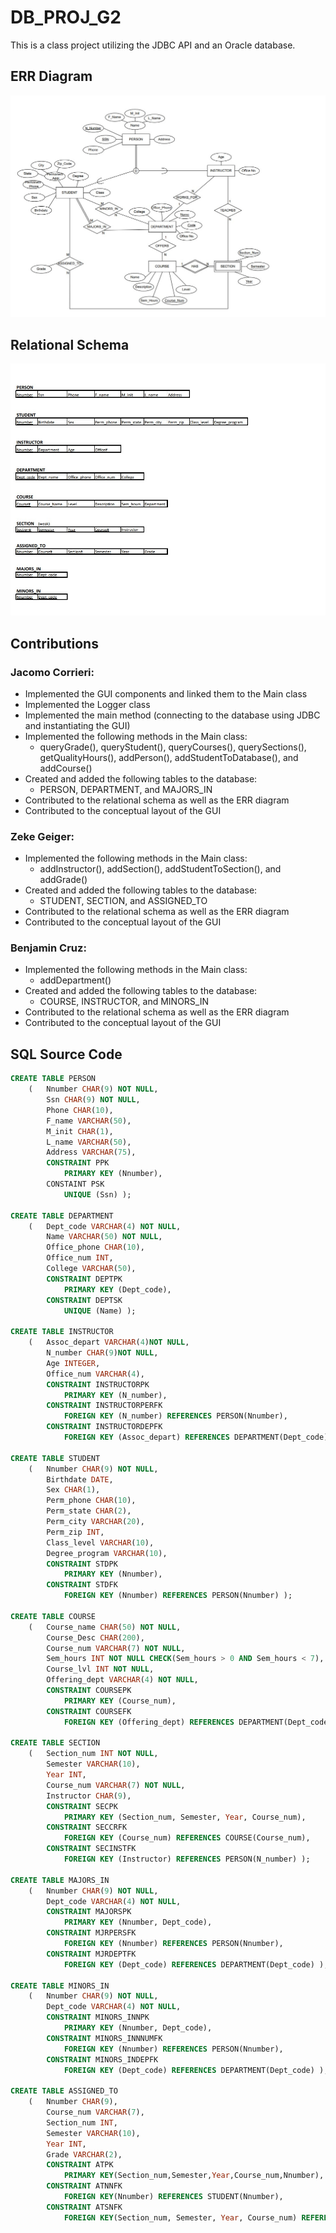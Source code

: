 # DB_PROJ_G2

This is a class project utilizing the JDBC API and an Oracle database.

## ERR Diagram

![ERR Diagram](misc/err-diagram.jpg?raw=true "ERR Diagram")

## Relational Schema

![Relational Schema](misc/relational-schema.jpg?raw=true "Relational Schema")

## Contributions

### Jacomo Corrieri:
* Implemented the GUI components and linked them to the Main class
* Implemented the Logger class
* Implemented the main method (connecting to the database using JDBC and instantiating the GUI)
* Implemented the following methods in the Main class:
  * queryGrade(), queryStudent(), queryCourses(), querySections(), getQualityHours(), addPerson(), addStudentToDatabase(), and addCourse()
* Created and added the following tables to the database:
  * PERSON, DEPARTMENT, and MAJORS_IN
* Contributed to the relational schema as well as the ERR diagram
* Contributed to the conceptual layout of the GUI

### Zeke Geiger:
* Implemented the following methods in the Main class:
  * addInstructor(), addSection(), addStudentToSection(), and addGrade()
* Created and added the following tables to the database:
  *  STUDENT, SECTION, and ASSIGNED_TO
* Contributed to the relational schema as well as the ERR diagram
* Contributed to the conceptual layout of the GUI

### Benjamin Cruz: 
* Implemented the following methods in the Main class:
  * addDepartment()
* Created and added the following tables to the database:
  *  COURSE, INSTRUCTOR, and MINORS_IN
* Contributed to the relational schema as well as the ERR diagram
* Contributed to the conceptual layout of the GUI

## SQL Source Code

```sql
CREATE TABLE PERSON 
	(	Nnumber CHAR(9) NOT NULL,
		Ssn CHAR(9) NOT NULL,
		Phone CHAR(10),
		F_name VARCHAR(50),
		M_init CHAR(1),
		L_name VARCHAR(50),
		Address VARCHAR(75),
		CONSTRAINT PPK
			PRIMARY KEY (Nnumber),
		CONSTAINT PSK
			UNIQUE (Ssn) );

CREATE TABLE DEPARTMENT
    (   Dept_code VARCHAR(4) NOT NULL,
        Name VARCHAR(50) NOT NULL,
        Office_phone CHAR(10),
        Office_num INT,
        College VARCHAR(50),
        CONSTRAINT DEPTPK
            PRIMARY KEY (Dept_code),
        CONSTRAINT DEPTSK
            UNIQUE (Name) );
			
CREATE TABLE INSTRUCTOR
	(	Assoc_depart VARCHAR(4)NOT NULL,
		N_number CHAR(9)NOT NULL,
		Age INTEGER,
		Office_num VARCHAR(4),
		CONSTRAINT INSTRUCTORPK
			PRIMARY KEY (N_number),
		CONSTRAINT INSTRUCTORPERFK
			FOREIGN KEY (N_number) REFERENCES PERSON(Nnumber),
		CONSTRAINT INSTRUCTORDEPFK
			FOREIGN KEY (Assoc_depart) REFERENCES DEPARTMENT(Dept_code) );

CREATE TABLE STUDENT 
	(	Nnumber CHAR(9) NOT NULL,
		Birthdate DATE,
		Sex CHAR(1),
		Perm_phone CHAR(10),
		Perm_state CHAR(2),
		Perm_city VARCHAR(20),
		Perm_zip INT,
		Class_level VARCHAR(10),
		Degree_program VARCHAR(10),
		CONSTRAINT STDPK
			PRIMARY KEY (Nnumber),
		CONSTRAINT STDFK
			FOREIGN KEY (Nnumber) REFERENCES PERSON(Nnumber) );

CREATE TABLE COURSE
    (   Course_name CHAR(50) NOT NULL,
        Course_Desc CHAR(200),
        Course_num VARCHAR(7) NOT NULL,
        Sem_hours INT NOT NULL CHECK(Sem_hours > 0 AND Sem_hours < 7),
        Course_lvl INT NOT NULL,
        Offering_dept VARCHAR(4) NOT NULL,
        CONSTRAINT COURSEPK
            PRIMARY KEY (Course_num),
        CONSTRAINT COURSEFK
            FOREIGN KEY (Offering_dept) REFERENCES DEPARTMENT(Dept_code) );

CREATE TABLE SECTION
	(	Section_num INT NOT NULL,
		Semester VARCHAR(10),
		Year INT,
		Course_num VARCHAR(7) NOT NULL,
		Instructor CHAR(9),
		CONSTRAINT SECPK
			PRIMARY KEY (Section_num, Semester, Year, Course_num),
		CONSTRAINT SECCRFK
			FOREIGN KEY (Course_num) REFERENCES COURSE(Course_num),
		CONSTRAINT SECINSTFK
			FOREIGN KEY (Instructor) REFERENCES PERSON(N_number) );

CREATE TABLE MAJORS_IN
    (   Nnumber CHAR(9) NOT NULL,
        Dept_code VARCHAR(4) NOT NULL,
        CONSTRAINT MAJORSPK
            PRIMARY KEY (Nnumber, Dept_code),
        CONSTRAINT MJRPERSFK
            FOREIGN KEY (Nnumber) REFERENCES PERSON(Nnumber),
        CONSTRAINT MJRDEPTFK
            FOREIGN KEY (Dept_code) REFERENCES DEPARTMENT(Dept_code) );
			
CREATE TABLE MINORS_IN
	(	Nnumber CHAR(9) NOT NULL,
		Dept_code VARCHAR(4) NOT NULL,
		CONSTRAINT MINORS_INNPK
            PRIMARY KEY (Nnumber, Dept_code),
        CONSTRAINT MINORS_INNNUMFK
            FOREIGN KEY (Nnumber) REFERENCES PERSON(Nnumber),
        CONSTRAINT MINORS_INDEPFK
            FOREIGN KEY (Dept_code) REFERENCES DEPARTMENT(Dept_code) );
			
CREATE TABLE ASSIGNED_TO
	(	Nnumber CHAR(9),
		Course_num VARCHAR(7),
		Section_num INT,
		Semester VARCHAR(10),
		Year INT,
		Grade VARCHAR(2),
		CONSTRAINT ATPK
			PRIMARY KEY(Section_num,Semester,Year,Course_num,Nnumber),
		CONSTRAINT ATNNFK
			FOREIGN KEY(Nnumber) REFERENCES STUDENT(Nnumber),
		CONSTRAINT ATSNFK
			FOREIGN KEY(Section_num, Semester, Year, Course_num) REFERENCES SECTION(Section_num, Semester, Year, Course_num) );
```
